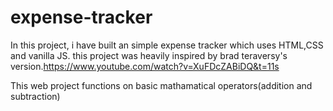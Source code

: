 # expense-tracker
In this project, i have built an simple expense tracker which uses HTML,CSS and vanilla JS.
this project was heavily inspired by brad teraversy's version.https://www.youtube.com/watch?v=XuFDcZABiDQ&t=11s

This web project functions on basic mathamatical operators(addition and subtraction) 
